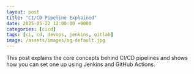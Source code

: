 ```yaml
---
layout: post
title: "CI/CD Pipeline Explained"
date: 2025-05-22 12:00:00 +0000
categories: [cicd]
tags: [ci, cd, devops, jenkins, gitlab]
image: /assets/images/og-default.jpg
---
```


This post explains the core concepts behind CI/CD pipelines and shows how you can set one up using Jenkins and GitHub Actions.
